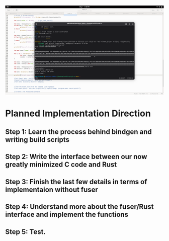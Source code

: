 ![](screen.png)

# Planned Implementation Direction

## Step 1: Learn the process behind bindgen and writing build scripts

## Step 2: Write the interface between our now greatly minimized C code and Rust

## Step 3: Finish the last few details in terms of implementaion without fuser

## Step 4: Understand more about the fuser/Rust interface and implement the functions

## Step 5: Test.
